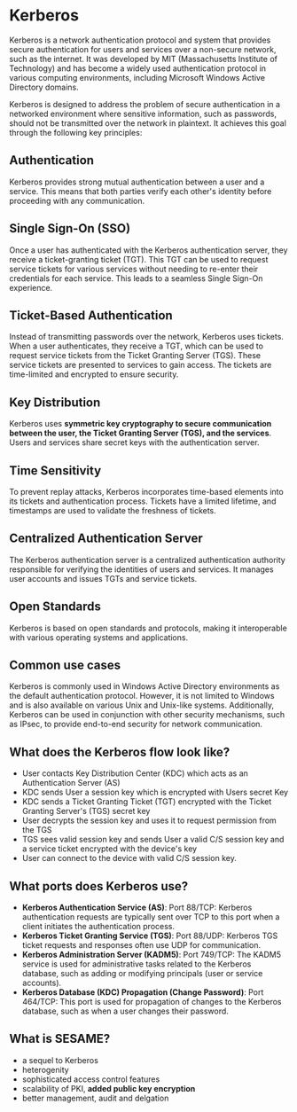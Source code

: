 # Kerberos
Kerberos is a network authentication protocol and system that provides secure authentication for users and services over a non-secure network, such as the internet. It was developed by MIT (Massachusetts Institute of Technology) and has become a widely used authentication protocol in various computing environments, including Microsoft Windows Active Directory domains.

Kerberos is designed to address the problem of secure authentication in a networked environment where sensitive information, such as passwords, should not be transmitted over the network in plaintext. It achieves this goal through the following key principles:

## Authentication
Kerberos provides strong mutual authentication between a user and a service. This means that both parties verify each other's identity before proceeding with any communication.

## Single Sign-On (SSO) 
Once a user has authenticated with the Kerberos authentication server, they receive a ticket-granting ticket (TGT). This TGT can be used to request service tickets for various services without needing to re-enter their credentials for each service. This leads to a seamless Single Sign-On experience.

## Ticket-Based Authentication
Instead of transmitting passwords over the network, Kerberos uses tickets. When a user authenticates, they receive a TGT, which can be used to request service tickets from the Ticket Granting Server (TGS). These service tickets are presented to services to gain access. The tickets are time-limited and encrypted to ensure security.

## Key Distribution
Kerberos uses **symmetric key cryptography to secure communication between the user, the Ticket Granting Server (TGS), and the services**. Users and services share secret keys with the authentication server.

## Time Sensitivity
To prevent replay attacks, Kerberos incorporates time-based elements into its tickets and authentication process. Tickets have a limited lifetime, and timestamps are used to validate the freshness of tickets.

## Centralized Authentication Server 
The Kerberos authentication server is a centralized authentication authority responsible for verifying the identities of users and services. It manages user accounts and issues TGTs and service tickets.

## Open Standards
Kerberos is based on open standards and protocols, making it interoperable with various operating systems and applications.

## Common use cases
Kerberos is commonly used in Windows Active Directory environments as the default authentication protocol. However, it is not limited to Windows and is also available on various Unix and Unix-like systems. Additionally, Kerberos can be used in conjunction with other security mechanisms, such as IPsec, to provide end-to-end security for network communication.

## What does the Kerberos flow look like? 
- User contacts Key Distribution Center (KDC) which acts as an Authentication Server (AS)
- KDC sends User a session key which is encrypted with Users secret Key
- KDC sends a Ticket Granting Ticket (TGT) encrypted with the Ticket Granting Server's (TGS) secret key
- User decrypts the session key and uses it to request permission from the TGS
- TGS sees valid session key and sends User a valid C/S session key and a service ticket encrypted with the device's key
- User can connect to the device with valid C/S session key.

## What ports does Kerberos use?
- **Kerberos Authentication Service (AS)**:
Port 88/TCP: Kerberos authentication requests are typically sent over TCP to this port when a client initiates the authentication process.
- **Kerberos Ticket Granting Service (TGS)**:
Port 88/UDP: Kerberos TGS ticket requests and responses often use UDP for communication.
- **Kerberos Administration Server (KADM5)**:
Port 749/TCP: The KADM5 service is used for administrative tasks related to the Kerberos database, such as adding or modifying principals (user or service accounts).
- **Kerberos Database (KDC) Propagation (Change Password)**:
Port 464/TCP: This port is used for propagation of changes to the Kerberos database, such as when a user changes their password.

## What is SESAME?
- a sequel to Kerberos
- heterogenity
- sophisticated access control features
- scalability of PKI, **added public key encryption**
- better management, audit and delgation
